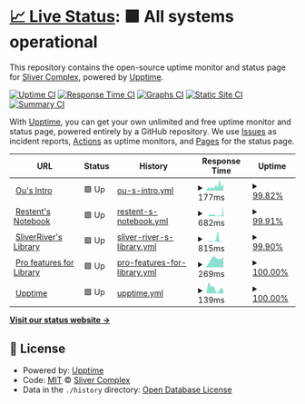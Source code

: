 # [📈 Live Status](https://status.restent.win): <!--live status--> **🟩 All systems operational**

This repository contains the open-source uptime monitor and status page for [Sliver Complex](https://network.restent.win), powered by [Upptime](https://github.com/upptime/upptime).

[![Uptime CI](https://github.com/S-Complex/upptime/workflows/Uptime%20CI/badge.svg)](https://github.com/S-Complex/upptime/actions?query=workflow%3A%22Uptime+CI%22)
[![Response Time CI](https://github.com/S-Complex/upptime/workflows/Response%20Time%20CI/badge.svg)](https://github.com/S-Complex/upptime/actions?query=workflow%3A%22Response+Time+CI%22)
[![Graphs CI](https://github.com/S-Complex/upptime/workflows/Graphs%20CI/badge.svg)](https://github.com/S-Complex/upptime/actions?query=workflow%3A%22Graphs+CI%22)
[![Static Site CI](https://github.com/S-Complex/upptime/workflows/Static%20Site%20CI/badge.svg)](https://github.com/S-Complex/upptime/actions?query=workflow%3A%22Static+Site+CI%22)
[![Summary CI](https://github.com/S-Complex/upptime/workflows/Summary%20CI/badge.svg)](https://github.com/S-Complex/upptime/actions?query=workflow%3A%22Summary+CI%22)

With [Upptime](https://upptime.js.org), you can get your own unlimited and free uptime monitor and status page, powered entirely by a GitHub repository. We use [Issues](https://github.com/S-Complex/upptime/issues) as incident reports, [Actions](https://github.com/S-Complex/upptime/actions) as uptime monitors, and [Pages](https://status.restent.win) for the status page.

<!--start: status pages-->
<!-- This summary is generated by Upptime (https://github.com/upptime/upptime) -->
<!-- Do not edit this manually, your changes will be overwritten -->
<!-- prettier-ignore -->
| URL | Status | History | Response Time | Uptime |
| --- | ------ | ------- | ------------- | ------ |
| <img alt="" src="https://icons.duckduckgo.com/ip3/www.restent.win.ico" height="13"> [Ou's Intro](https://www.restent.win) | 🟩 Up | [ou-s-intro.yml](https://github.com/S-Complex/upptime/commits/HEAD/history/ou-s-intro.yml) | <details><summary><img alt="Response time graph" src="./graphs/ou-s-intro/response-time-week.png" height="20"> 177ms</summary><br><a href="https://status.restent.win/history/ou-s-intro"><img alt="Response time 283" src="https://img.shields.io/endpoint?url=https%3A%2F%2Fraw.githubusercontent.com%2FS-Complex%2Fupptime%2FHEAD%2Fapi%2Fou-s-intro%2Fresponse-time.json"></a><br><a href="https://status.restent.win/history/ou-s-intro"><img alt="24-hour response time 123" src="https://img.shields.io/endpoint?url=https%3A%2F%2Fraw.githubusercontent.com%2FS-Complex%2Fupptime%2FHEAD%2Fapi%2Fou-s-intro%2Fresponse-time-day.json"></a><br><a href="https://status.restent.win/history/ou-s-intro"><img alt="7-day response time 177" src="https://img.shields.io/endpoint?url=https%3A%2F%2Fraw.githubusercontent.com%2FS-Complex%2Fupptime%2FHEAD%2Fapi%2Fou-s-intro%2Fresponse-time-week.json"></a><br><a href="https://status.restent.win/history/ou-s-intro"><img alt="30-day response time 243" src="https://img.shields.io/endpoint?url=https%3A%2F%2Fraw.githubusercontent.com%2FS-Complex%2Fupptime%2FHEAD%2Fapi%2Fou-s-intro%2Fresponse-time-month.json"></a><br><a href="https://status.restent.win/history/ou-s-intro"><img alt="1-year response time 283" src="https://img.shields.io/endpoint?url=https%3A%2F%2Fraw.githubusercontent.com%2FS-Complex%2Fupptime%2FHEAD%2Fapi%2Fou-s-intro%2Fresponse-time-year.json"></a></details> | <details><summary><a href="https://status.restent.win/history/ou-s-intro">99.82%</a></summary><a href="https://status.restent.win/history/ou-s-intro"><img alt="All-time uptime 99.94%" src="https://img.shields.io/endpoint?url=https%3A%2F%2Fraw.githubusercontent.com%2FS-Complex%2Fupptime%2FHEAD%2Fapi%2Fou-s-intro%2Fuptime.json"></a><br><a href="https://status.restent.win/history/ou-s-intro"><img alt="24-hour uptime 100.00%" src="https://img.shields.io/endpoint?url=https%3A%2F%2Fraw.githubusercontent.com%2FS-Complex%2Fupptime%2FHEAD%2Fapi%2Fou-s-intro%2Fuptime-day.json"></a><br><a href="https://status.restent.win/history/ou-s-intro"><img alt="7-day uptime 99.82%" src="https://img.shields.io/endpoint?url=https%3A%2F%2Fraw.githubusercontent.com%2FS-Complex%2Fupptime%2FHEAD%2Fapi%2Fou-s-intro%2Fuptime-week.json"></a><br><a href="https://status.restent.win/history/ou-s-intro"><img alt="30-day uptime 99.96%" src="https://img.shields.io/endpoint?url=https%3A%2F%2Fraw.githubusercontent.com%2FS-Complex%2Fupptime%2FHEAD%2Fapi%2Fou-s-intro%2Fuptime-month.json"></a><br><a href="https://status.restent.win/history/ou-s-intro"><img alt="1-year uptime 99.94%" src="https://img.shields.io/endpoint?url=https%3A%2F%2Fraw.githubusercontent.com%2FS-Complex%2Fupptime%2FHEAD%2Fapi%2Fou-s-intro%2Fuptime-year.json"></a></details>
| <img alt="" src="https://icons.duckduckgo.com/ip3/blog.restent.win.ico" height="13"> [Restent's Notebook](https://blog.restent.win) | 🟩 Up | [restent-s-notebook.yml](https://github.com/S-Complex/upptime/commits/HEAD/history/restent-s-notebook.yml) | <details><summary><img alt="Response time graph" src="./graphs/restent-s-notebook/response-time-week.png" height="20"> 682ms</summary><br><a href="https://status.restent.win/history/restent-s-notebook"><img alt="Response time 313" src="https://img.shields.io/endpoint?url=https%3A%2F%2Fraw.githubusercontent.com%2FS-Complex%2Fupptime%2FHEAD%2Fapi%2Frestent-s-notebook%2Fresponse-time.json"></a><br><a href="https://status.restent.win/history/restent-s-notebook"><img alt="24-hour response time 1075" src="https://img.shields.io/endpoint?url=https%3A%2F%2Fraw.githubusercontent.com%2FS-Complex%2Fupptime%2FHEAD%2Fapi%2Frestent-s-notebook%2Fresponse-time-day.json"></a><br><a href="https://status.restent.win/history/restent-s-notebook"><img alt="7-day response time 682" src="https://img.shields.io/endpoint?url=https%3A%2F%2Fraw.githubusercontent.com%2FS-Complex%2Fupptime%2FHEAD%2Fapi%2Frestent-s-notebook%2Fresponse-time-week.json"></a><br><a href="https://status.restent.win/history/restent-s-notebook"><img alt="30-day response time 392" src="https://img.shields.io/endpoint?url=https%3A%2F%2Fraw.githubusercontent.com%2FS-Complex%2Fupptime%2FHEAD%2Fapi%2Frestent-s-notebook%2Fresponse-time-month.json"></a><br><a href="https://status.restent.win/history/restent-s-notebook"><img alt="1-year response time 313" src="https://img.shields.io/endpoint?url=https%3A%2F%2Fraw.githubusercontent.com%2FS-Complex%2Fupptime%2FHEAD%2Fapi%2Frestent-s-notebook%2Fresponse-time-year.json"></a></details> | <details><summary><a href="https://status.restent.win/history/restent-s-notebook">99.91%</a></summary><a href="https://status.restent.win/history/restent-s-notebook"><img alt="All-time uptime 99.86%" src="https://img.shields.io/endpoint?url=https%3A%2F%2Fraw.githubusercontent.com%2FS-Complex%2Fupptime%2FHEAD%2Fapi%2Frestent-s-notebook%2Fuptime.json"></a><br><a href="https://status.restent.win/history/restent-s-notebook"><img alt="24-hour uptime 100.00%" src="https://img.shields.io/endpoint?url=https%3A%2F%2Fraw.githubusercontent.com%2FS-Complex%2Fupptime%2FHEAD%2Fapi%2Frestent-s-notebook%2Fuptime-day.json"></a><br><a href="https://status.restent.win/history/restent-s-notebook"><img alt="7-day uptime 99.91%" src="https://img.shields.io/endpoint?url=https%3A%2F%2Fraw.githubusercontent.com%2FS-Complex%2Fupptime%2FHEAD%2Fapi%2Frestent-s-notebook%2Fuptime-week.json"></a><br><a href="https://status.restent.win/history/restent-s-notebook"><img alt="30-day uptime 99.98%" src="https://img.shields.io/endpoint?url=https%3A%2F%2Fraw.githubusercontent.com%2FS-Complex%2Fupptime%2FHEAD%2Fapi%2Frestent-s-notebook%2Fuptime-month.json"></a><br><a href="https://status.restent.win/history/restent-s-notebook"><img alt="1-year uptime 99.86%" src="https://img.shields.io/endpoint?url=https%3A%2F%2Fraw.githubusercontent.com%2FS-Complex%2Fupptime%2FHEAD%2Fapi%2Frestent-s-notebook%2Fuptime-year.json"></a></details>
| <img alt="" src="https://icons.duckduckgo.com/ip3/library.restent.win.ico" height="13"> [SliverRiver's Library](https://library.restent.win) | 🟩 Up | [sliver-river-s-library.yml](https://github.com/S-Complex/upptime/commits/HEAD/history/sliver-river-s-library.yml) | <details><summary><img alt="Response time graph" src="./graphs/sliver-river-s-library/response-time-week.png" height="20"> 815ms</summary><br><a href="https://status.restent.win/history/sliver-river-s-library"><img alt="Response time 438" src="https://img.shields.io/endpoint?url=https%3A%2F%2Fraw.githubusercontent.com%2FS-Complex%2Fupptime%2FHEAD%2Fapi%2Fsliver-river-s-library%2Fresponse-time.json"></a><br><a href="https://status.restent.win/history/sliver-river-s-library"><img alt="24-hour response time 99" src="https://img.shields.io/endpoint?url=https%3A%2F%2Fraw.githubusercontent.com%2FS-Complex%2Fupptime%2FHEAD%2Fapi%2Fsliver-river-s-library%2Fresponse-time-day.json"></a><br><a href="https://status.restent.win/history/sliver-river-s-library"><img alt="7-day response time 815" src="https://img.shields.io/endpoint?url=https%3A%2F%2Fraw.githubusercontent.com%2FS-Complex%2Fupptime%2FHEAD%2Fapi%2Fsliver-river-s-library%2Fresponse-time-week.json"></a><br><a href="https://status.restent.win/history/sliver-river-s-library"><img alt="30-day response time 400" src="https://img.shields.io/endpoint?url=https%3A%2F%2Fraw.githubusercontent.com%2FS-Complex%2Fupptime%2FHEAD%2Fapi%2Fsliver-river-s-library%2Fresponse-time-month.json"></a><br><a href="https://status.restent.win/history/sliver-river-s-library"><img alt="1-year response time 438" src="https://img.shields.io/endpoint?url=https%3A%2F%2Fraw.githubusercontent.com%2FS-Complex%2Fupptime%2FHEAD%2Fapi%2Fsliver-river-s-library%2Fresponse-time-year.json"></a></details> | <details><summary><a href="https://status.restent.win/history/sliver-river-s-library">99.90%</a></summary><a href="https://status.restent.win/history/sliver-river-s-library"><img alt="All-time uptime 99.95%" src="https://img.shields.io/endpoint?url=https%3A%2F%2Fraw.githubusercontent.com%2FS-Complex%2Fupptime%2FHEAD%2Fapi%2Fsliver-river-s-library%2Fuptime.json"></a><br><a href="https://status.restent.win/history/sliver-river-s-library"><img alt="24-hour uptime 100.00%" src="https://img.shields.io/endpoint?url=https%3A%2F%2Fraw.githubusercontent.com%2FS-Complex%2Fupptime%2FHEAD%2Fapi%2Fsliver-river-s-library%2Fuptime-day.json"></a><br><a href="https://status.restent.win/history/sliver-river-s-library"><img alt="7-day uptime 99.90%" src="https://img.shields.io/endpoint?url=https%3A%2F%2Fraw.githubusercontent.com%2FS-Complex%2Fupptime%2FHEAD%2Fapi%2Fsliver-river-s-library%2Fuptime-week.json"></a><br><a href="https://status.restent.win/history/sliver-river-s-library"><img alt="30-day uptime 99.98%" src="https://img.shields.io/endpoint?url=https%3A%2F%2Fraw.githubusercontent.com%2FS-Complex%2Fupptime%2FHEAD%2Fapi%2Fsliver-river-s-library%2Fuptime-month.json"></a><br><a href="https://status.restent.win/history/sliver-river-s-library"><img alt="1-year uptime 99.95%" src="https://img.shields.io/endpoint?url=https%3A%2F%2Fraw.githubusercontent.com%2FS-Complex%2Fupptime%2FHEAD%2Fapi%2Fsliver-river-s-library%2Fuptime-year.json"></a></details>
| <img alt="" src="https://icons.duckduckgo.com/ip3/pro.restent.win.ico" height="13"> [Pro features for Library](https://pro.restent.win/raw/S-Complex/Friends/main/links.json) | 🟩 Up | [pro-features-for-library.yml](https://github.com/S-Complex/upptime/commits/HEAD/history/pro-features-for-library.yml) | <details><summary><img alt="Response time graph" src="./graphs/pro-features-for-library/response-time-week.png" height="20"> 269ms</summary><br><a href="https://status.restent.win/history/pro-features-for-library"><img alt="Response time 353" src="https://img.shields.io/endpoint?url=https%3A%2F%2Fraw.githubusercontent.com%2FS-Complex%2Fupptime%2FHEAD%2Fapi%2Fpro-features-for-library%2Fresponse-time.json"></a><br><a href="https://status.restent.win/history/pro-features-for-library"><img alt="24-hour response time 206" src="https://img.shields.io/endpoint?url=https%3A%2F%2Fraw.githubusercontent.com%2FS-Complex%2Fupptime%2FHEAD%2Fapi%2Fpro-features-for-library%2Fresponse-time-day.json"></a><br><a href="https://status.restent.win/history/pro-features-for-library"><img alt="7-day response time 269" src="https://img.shields.io/endpoint?url=https%3A%2F%2Fraw.githubusercontent.com%2FS-Complex%2Fupptime%2FHEAD%2Fapi%2Fpro-features-for-library%2Fresponse-time-week.json"></a><br><a href="https://status.restent.win/history/pro-features-for-library"><img alt="30-day response time 428" src="https://img.shields.io/endpoint?url=https%3A%2F%2Fraw.githubusercontent.com%2FS-Complex%2Fupptime%2FHEAD%2Fapi%2Fpro-features-for-library%2Fresponse-time-month.json"></a><br><a href="https://status.restent.win/history/pro-features-for-library"><img alt="1-year response time 353" src="https://img.shields.io/endpoint?url=https%3A%2F%2Fraw.githubusercontent.com%2FS-Complex%2Fupptime%2FHEAD%2Fapi%2Fpro-features-for-library%2Fresponse-time-year.json"></a></details> | <details><summary><a href="https://status.restent.win/history/pro-features-for-library">100.00%</a></summary><a href="https://status.restent.win/history/pro-features-for-library"><img alt="All-time uptime 99.78%" src="https://img.shields.io/endpoint?url=https%3A%2F%2Fraw.githubusercontent.com%2FS-Complex%2Fupptime%2FHEAD%2Fapi%2Fpro-features-for-library%2Fuptime.json"></a><br><a href="https://status.restent.win/history/pro-features-for-library"><img alt="24-hour uptime 100.00%" src="https://img.shields.io/endpoint?url=https%3A%2F%2Fraw.githubusercontent.com%2FS-Complex%2Fupptime%2FHEAD%2Fapi%2Fpro-features-for-library%2Fuptime-day.json"></a><br><a href="https://status.restent.win/history/pro-features-for-library"><img alt="7-day uptime 100.00%" src="https://img.shields.io/endpoint?url=https%3A%2F%2Fraw.githubusercontent.com%2FS-Complex%2Fupptime%2FHEAD%2Fapi%2Fpro-features-for-library%2Fuptime-week.json"></a><br><a href="https://status.restent.win/history/pro-features-for-library"><img alt="30-day uptime 100.00%" src="https://img.shields.io/endpoint?url=https%3A%2F%2Fraw.githubusercontent.com%2FS-Complex%2Fupptime%2FHEAD%2Fapi%2Fpro-features-for-library%2Fuptime-month.json"></a><br><a href="https://status.restent.win/history/pro-features-for-library"><img alt="1-year uptime 99.78%" src="https://img.shields.io/endpoint?url=https%3A%2F%2Fraw.githubusercontent.com%2FS-Complex%2Fupptime%2FHEAD%2Fapi%2Fpro-features-for-library%2Fuptime-year.json"></a></details>
| <img alt="" src="https://icons.duckduckgo.com/ip3/status.restent.win.ico" height="13"> [Upptime](https://status.restent.win) | 🟩 Up | [upptime.yml](https://github.com/S-Complex/upptime/commits/HEAD/history/upptime.yml) | <details><summary><img alt="Response time graph" src="./graphs/upptime/response-time-week.png" height="20"> 139ms</summary><br><a href="https://status.restent.win/history/upptime"><img alt="Response time 150" src="https://img.shields.io/endpoint?url=https%3A%2F%2Fraw.githubusercontent.com%2FS-Complex%2Fupptime%2FHEAD%2Fapi%2Fupptime%2Fresponse-time.json"></a><br><a href="https://status.restent.win/history/upptime"><img alt="24-hour response time 35" src="https://img.shields.io/endpoint?url=https%3A%2F%2Fraw.githubusercontent.com%2FS-Complex%2Fupptime%2FHEAD%2Fapi%2Fupptime%2Fresponse-time-day.json"></a><br><a href="https://status.restent.win/history/upptime"><img alt="7-day response time 139" src="https://img.shields.io/endpoint?url=https%3A%2F%2Fraw.githubusercontent.com%2FS-Complex%2Fupptime%2FHEAD%2Fapi%2Fupptime%2Fresponse-time-week.json"></a><br><a href="https://status.restent.win/history/upptime"><img alt="30-day response time 131" src="https://img.shields.io/endpoint?url=https%3A%2F%2Fraw.githubusercontent.com%2FS-Complex%2Fupptime%2FHEAD%2Fapi%2Fupptime%2Fresponse-time-month.json"></a><br><a href="https://status.restent.win/history/upptime"><img alt="1-year response time 150" src="https://img.shields.io/endpoint?url=https%3A%2F%2Fraw.githubusercontent.com%2FS-Complex%2Fupptime%2FHEAD%2Fapi%2Fupptime%2Fresponse-time-year.json"></a></details> | <details><summary><a href="https://status.restent.win/history/upptime">100.00%</a></summary><a href="https://status.restent.win/history/upptime"><img alt="All-time uptime 99.96%" src="https://img.shields.io/endpoint?url=https%3A%2F%2Fraw.githubusercontent.com%2FS-Complex%2Fupptime%2FHEAD%2Fapi%2Fupptime%2Fuptime.json"></a><br><a href="https://status.restent.win/history/upptime"><img alt="24-hour uptime 100.00%" src="https://img.shields.io/endpoint?url=https%3A%2F%2Fraw.githubusercontent.com%2FS-Complex%2Fupptime%2FHEAD%2Fapi%2Fupptime%2Fuptime-day.json"></a><br><a href="https://status.restent.win/history/upptime"><img alt="7-day uptime 100.00%" src="https://img.shields.io/endpoint?url=https%3A%2F%2Fraw.githubusercontent.com%2FS-Complex%2Fupptime%2FHEAD%2Fapi%2Fupptime%2Fuptime-week.json"></a><br><a href="https://status.restent.win/history/upptime"><img alt="30-day uptime 100.00%" src="https://img.shields.io/endpoint?url=https%3A%2F%2Fraw.githubusercontent.com%2FS-Complex%2Fupptime%2FHEAD%2Fapi%2Fupptime%2Fuptime-month.json"></a><br><a href="https://status.restent.win/history/upptime"><img alt="1-year uptime 99.96%" src="https://img.shields.io/endpoint?url=https%3A%2F%2Fraw.githubusercontent.com%2FS-Complex%2Fupptime%2FHEAD%2Fapi%2Fupptime%2Fuptime-year.json"></a></details>

<!--end: status pages-->

[**Visit our status website →**](https://status.restent.win)

## 📄 License

- Powered by: [Upptime](https://github.com/upptime/upptime)
- Code: [MIT](./LICENSE) © [Sliver Complex](https://network.restent.win)
- Data in the `./history` directory: [Open Database License](https://opendatacommons.org/licenses/odbl/1-0/)
